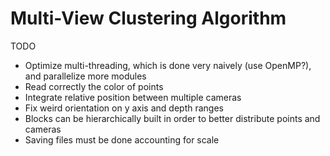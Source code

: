 # Multi-View Clustering Algorithm

TODO

- Optimize multi-threading, which is done very naively (use OpenMP?), and parallelize more modules
- Read correctly the color of points
- Integrate relative position between multiple cameras
- Fix weird orientation on y axis and depth ranges
- Blocks can be hierarchically built in order to better distribute points and cameras
- Saving files must be done accounting for scale